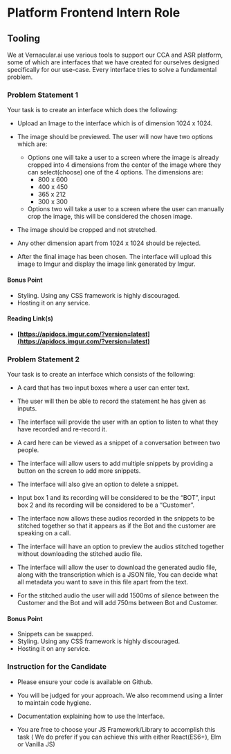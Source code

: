 
# Platform Frontend Intern Role

  

## Tooling

We at Vernacular.ai use various tools to support our CCA and ASR platform, some of which are interfaces that we have created for ourselves designed specifically for our use-case. Every interface tries to solve a fundamental problem.

  

### Problem Statement 1

Your task is to create an interface which does the following:

- Upload an Image to the interface which is of dimension 1024 x 1024.

- The image should be previewed. The user will now have two options which are:
	- Options one will take a user to a screen where the image is already cropped into 4 dimensions from the center of the image where they can select(choose) one of the 4 options. The dimensions are:
		- 800 x 600 
        - 400 x 450  
        - 365 x 212
        - 300 x 300
   - Options two will take a user to a screen where the user can manually crop the image, this will be considered the chosen image.
  
 - The image should be cropped and not stretched.
 
 - Any other dimension apart from 1024 x 1024 should be rejected.
 
 - After the final image has been chosen. The interface will upload this image to Imgur and display the image link generated by Imgur.
 
#### Bonus Point
- Styling. Using any CSS framework is highly discouraged.
- Hosting it on any service.

#### Reading Link(s)
- **[https://apidocs.imgur.com/?version=latest](https://apidocs.imgur.com/?version=latest)**


### Problem Statement 2
Your task is to create an interface which consists of the following:
 
-   A card that has two input boxes where a user can enter text.  
      
-   The user will then be able to record the statement he has given as inputs.  
      
-   The interface will provide the user with an option to listen to what they have recorded and re-record it.  
      
-   A card here can be viewed as a snippet of a conversation between two people.  
      
-   The interface will allow users to add multiple snippets by providing a button on the screen to add more snippets.  
      
-   The interface will also give an option to delete a snippet.  
      
-   Input box 1 and its recording will be considered to be the “BOT”, input box 2 and its recording will be considered to be a “Customer”.  
      
-   The interface now allows these audios recorded in the snippets to be stitched together so that it appears as if the Bot and the customer are speaking on a call.  
      
-   The interface will have an option to preview the audios stitched together without downloading the stitched audio file.  
      
-   The interface will allow the user to download the generated audio file, along with the transcription which is a JSON file, You can decide what all metadata you want to save in this file apart from the text.  
      
-   For the stitched audio the user will add 1500ms of silence between the Customer and the Bot and will add 750ms between Bot and Customer.

#### Bonus Point
- Snippets can be swapped. 
- Styling. Using any CSS framework is highly discouraged.
- Hosting it on any service.

### Instruction for the Candidate
-  Please ensure your code is available on Github.  
      
-  You will be judged for your approach. We also recommend using a linter to maintain code hygiene.  

- Documentation explaining how to use the Interface.  
      
- You are free to choose your JS Framework/Library to accomplish this task ( We do prefer if you can achieve this with either React(ES6+), Elm or Vanilla JS)